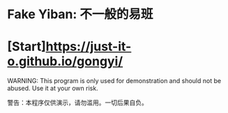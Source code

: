 # Fake Yiban: 不一般的易班

# [Start]https://just-it-o.github.io/gongyi/

WARNING: This program is only used for demonstration and should not be abused. Use it at your own risk.

警告：本程序仅供演示，请勿滥用。一切后果自负。

